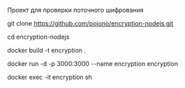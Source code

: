 Проект для проверки поточного шифрования


git clone https://github.com/pojono/encryption-nodejs.git

cd encryption-nodejs

docker build -t encryption .

docker run -d -p 3000:3000 --name encryption encryption 

docker exec -it encryption sh
